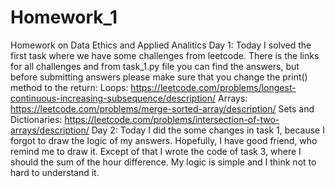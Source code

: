 # Homework_1
Homework on Data Ethics and Applied Analitics
Day 1: Today I solved the first task where we have some challenges from leetcode. There is the links for all challenges and from task_1.py file you can find the answers, but before submitting answers please make sure that you change the print() method to the return:
Loops: https://leetcode.com/problems/longest-continuous-increasing-subsequence/description/
Arrays: https://leetcode.com/problems/merge-sorted-array/description/
Sets and Dictionaries: https://leetcode.com/problems/intersection-of-two-arrays/description/
Day 2: Today I did the some changes in task 1, because I forgot to draw the logic of my answers. Hopefully, I have good friend, who remind me to draw it. Except of that I wrote the code of task 3, where I should the sum of the hour difference. My logic is simple and I think not to hard to understand it.
